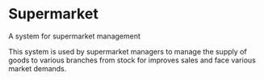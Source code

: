 # Supermarket
A system for supermarket management

This system is used by supermarket managers to manage the supply of goods to various branches from stock for improves sales and face various market demands.

